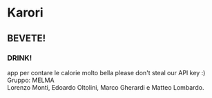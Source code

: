 # Karori
## BEVETE!
### DRINK!
app per contare le calorie molto bella
please don't steal our API key :)<br />
Gruppo: MELMA <br />
Lorenzo Monti, Edoardo Oltolini, Marco Gherardi e Matteo Lombardo.
